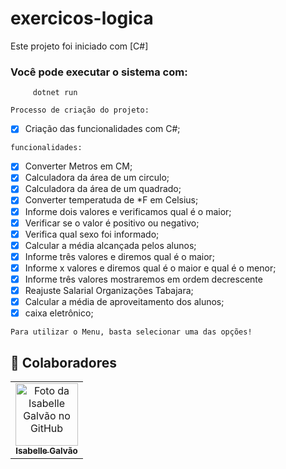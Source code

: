 # exercicos-logica

Este projeto foi iniciado com [C#]

### Você pode executar o sistema com:

         dotnet run

 `Processo de criação do projeto:`

- [x] Criação das funcionalidades com C#;

`funcionalidades:`

- [x] Converter Metros em CM;
- [x] Calculadora da área de um circulo;
- [x] Calculadora da área de um quadrado;
- [x] Converter temperatuda  de *F em Celsius;
- [x] Informe dois valores e verificamos qual é o maior;
- [x] Verificar se o valor é positivo ou negativo;
- [x] Verifica qual sexo foi informado;
- [x] Calcular a média alcançada pelos alunos;
- [x] Informe três valores e diremos qual é o maior;
- [x] Informe x valores e diremos qual é o maior e qual é o menor;
- [x] Informe três valores mostraremos em ordem decrescente
- [x] Reajuste Salarial Organizações Tabajara;
- [x] Calcular a média de aproveitamento dos alunos;
- [x] caixa eletrônico;

`Para utilizar o Menu, basta selecionar uma das opções!`


## 🤝 Colaboradores

<table>
  <tr>
    <td align="center">
      <a href="#">
        <img src="https://avatars.githubusercontent.com/u/102769431?v=4" width="100px;" alt="Foto da Isabelle Galvão no GitHub"/><br>
        <sub>
          <b>Isabelle Galvão</b>
        </sub>
      </a>
    </td>
  </tr>
</table>
